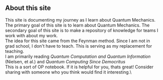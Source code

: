 ## About this site

This site is documenting my journey as I learn about Quantum Mechanics. The primary goal of this site is to learn about Quantum Mechanics. The secondary goal of this site is to make a repository of knowledge for teams I work with about my work.\
The idea for this site came from the Feynman method. Since I am not in grad school, I don't have to teach. This is serving as my replacement for teaching.\
I am primarily reading *Quantum Computation and Quantum Information* (Nielsen, et al.) and *Quantum Computing Since Democritus*\
This is a sort of OP notebook. If it is helpful for you, thats great! Consider sharing with someone who you think would find it interesting.\
